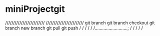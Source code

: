 # miniProjectgit
/////////////////////////
////////////////////////
git branch 
git branch checkout 
git branch new branch 
git pull 
git push 
/
/
/
/
/
/..........................;
/
/
/
/
/
